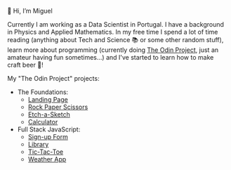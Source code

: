 👋 Hi, I’m Miguel

Currently I am working as a Data Scientist in Portugal. I have a background in Physics and Applied Mathematics. 
In my free time I spend a lot of time reading (anything about Tech and Science :books: or some other random stuff), learn more about programming (currently doing [The Odin Project](https://www.theodinproject.com), just an amateur having fun sometimes...) and I've started to learn how to make craft beer :beer:!


My "The Odin Project" projects:

- The Foundations:
    - [Landing Page](https://mvazramos.github.io/landing-page/)
    - [Rock Paper Scissors](https://mvazramos.github.io/rock-paper-scissors/)   
    - [Etch-a-Sketch](https://mvazramos.github.io/etch-a-sketch/)
    - [Calculator](https://mvazramos.github.io/calculator-top/)
- Full Stack JavaScript:
    - [Sign-up Form](https://mvazramos.github.io/signup-form-top/)   
    - [Library](https://mvazramos.github.io/top-library/)
    - [Tic-Tac-Toe](https://mvazramos.github.io/top-tictactoe/)
    - [Weather App](https://mvazramos.github.io/top-weather)



    
    
<!--- 👀 I’m interested in ...
- 🌱 I’m currently learning ...
- 💞️ I’m looking to collaborate on ...
- 📫 How to reach me ...
--->

<!---
mvazramos/mvazramos is a ✨ special ✨ repository because its `README.md` (this file) appears on your GitHub profile.
You can click the Preview link to take a look at your changes.
--->


